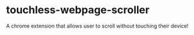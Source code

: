 # touchless-webpage-scroller

A chrome extension that allows user to scroll without touching their device!
